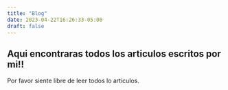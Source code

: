 ```yaml
---
title: "Blog"
date: 2023-04-22T16:26:33-05:00
draft: false
---
```



## Aqui encontraras todos los articulos escritos por mi!!

Por favor siente libre de leer todos lo articulos.
